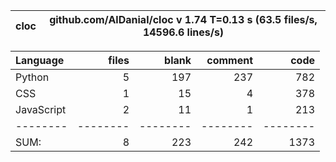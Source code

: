 cloc|github.com/AlDanial/cloc v 1.74  T=0.13 s (63.5 files/s, 14596.6 lines/s)
--- | ---

Language|files|blank|comment|code
:-------|-------:|-------:|-------:|-------:
Python|5|197|237|782
CSS|1|15|4|378
JavaScript|2|11|1|213
--------|--------|--------|--------|--------
SUM:|8|223|242|1373

